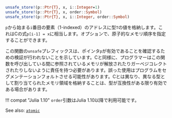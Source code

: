 ```julia
unsafe_store!(p::Ptr{T}, x, i::Integer=1)
unsafe_store!(p::Ptr{T}, x, order::Symbol)
unsafe_store!(p::Ptr{T}, x, i::Integer, order::Symbol)
```

`p`から始まる`i`番目の要素（1-indexed）のアドレスに型`T`の値を格納します。これはCの式`p[i-1] = x`に相当します。オプションで、原子的なメモリ順序を指定することができます。

この関数の`unsafe`プレフィックスは、ポインタ`p`が有効であることを確認するための検証が行われないことを示しています。Cと同様に、プログラマーはこの関数を呼び出している間に参照されているメモリが解放されたりガーベジコレクトされたりしないように責任を持つ必要があります。誤った使用はプログラムをセグメンテーションフォルトさせる可能性があります。Cとは異なり、異なる型として割り当てられたメモリ領域を格納することは、型が互換性がある限り有効である場合があります。

!!! compat "Julia 1.10"
    `order`引数はJulia 1.10以降で利用可能です。


See also: [`atomic`](@ref)
